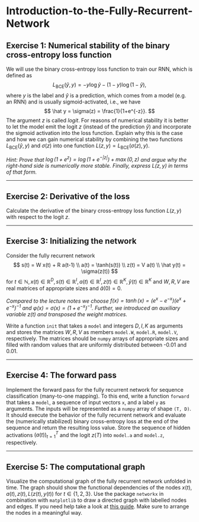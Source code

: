 # Introduction-to-the-Fully-Recurrent-Network


## Exercise 1: Numerical stability of the binary cross-entropy loss function

We will use the binary cross-entropy loss function to train our RNN, which is defined as
$$
L_{\text{BCE}}(\hat y, y) = -y \log \hat y - (1-y) \log (1-\hat y),
$$
where $y$ is the label and $\hat y$ is a prediction, which comes from a model (e.g. an RNN) and is usually sigmoid-activated, i.e., we have
$$
\hat y = \sigma(z) = \frac{1}{1+e^{-z}}.
$$
The argument $z$ is called *logit*. For reasons of numerical stability it is better to let the model emit the logit $z$ (instead of the prediction $\hat y$) and incorporate the sigmoid activation into the loss function. Explain why this is the case and how we can gain numerical stability by combining the two functions $L_{\text{BCE}}(\hat y, y)$ and $\sigma(z)$ into one function $L(z, y) = L_{\text{BCE}}(\sigma(z), y)$.

*Hint: Prove that $\log(1+e^{z}) = \log (1+e^{-|z|}) + \max(0, z)$ and argue why the right-hand side is numerically more stable. Finally, express $L(z,y)$ in terms of that form.*

------------------------------------------------------------------------------------------------------------------------------------------------------------------------------------------------------------------------------------------------
## Exercise 2: Derivative of the loss

Calculate the derivative of the binary cross-entropy loss function $L(z, y)$ with respect to the logit $z$.

------------------------------------------------------------------------------------------------------------------------------------------------------------------------------------------------------------------------------------------------
## Exercise 3: Initializing the network
Consider the fully recurrent network
$$
s(t) = W x(t) + R a(t-1) \\
a(t) = \tanh(s(t)) \\
z(t) = V a(t) \\
\hat y(t) = \sigma(z(t))
$$
for $t \in \mathbb{N}, x(t) \in \mathbb{R}^{D}, s(t) \in \mathbb{R}^{I}, a(t) \in \mathbb{R}^{I}, z(t) \in \mathbb{R}^K, \hat y(t) \in \mathbb{R}^K$ and $W, R, V$ are real matrices of appropriate sizes and $\hat a(0) = 0$.

*Compared to the lecture notes we choose $f(x) = \tanh(x) = (e^x - e^{-x})(e^x + e^{-x})^{-1}$ and $\varphi(x) = \sigma(x) = (1+e^{-x})^{-1}$. Further, we introduced an auxiliary variable $z(t)$ and transposed the weight matrices.*

Write a function `init` that takes a `model` and integers $D, I, K$ as arguments and stores the matrices $W, R, V$ as members `model.W`, `model.R`, `model.V`, respectively. The matrices should be `numpy` arrays of appropriate sizes and filled with random values that are uniformly distributed between -0.01 and 0.01.

------------------------------------------------------------------------------------------------------------------------------------------------------------------------------------------------------------------------------------------------
## Exercise 4: The forward pass
Implement the forward pass for the fully recurrent network for sequence classification (many-to-one mapping). To this end, write a function `forward` that takes a `model`, a sequence of input vectors `x`, and a label `y` as arguments. The inputs will be represented as a `numpy` array of shape `(T, D)`. It should execute the behavior of the fully recurrent network and evaluate the (numerically stabilized) binary cross-entropy loss at the end of the sequence and return the resulting loss value. Store the sequence of hidden activations $(a(t))_{t=1}^T$ and the logit $z(T)$ into `model.a` and `model.z`, respectively.

------------------------------------------------------------------------------------------------------------------------------------------------------------------------------------------------------------------------------------------------
## Exercise 5: The computational graph

Visualize the computational graph of the fully recurrent network unfolded in time. The graph should show the functional dependencies of the nodes $x(t), a(t), z(t), L(z(t), y(t))$ for $t \in \{1, 2, 3\}$. Use the package `networkx` in combination with `matplotlib` to draw a directed graph with labelled nodes and edges. If you need help take a look at [this guide](https://networkx.guide/visualization/basics/). Make sure to arrange the nodes in a meaningful way.
